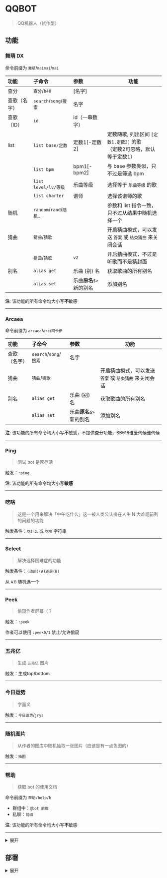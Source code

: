 # QQBOT

> QQ机器人（试作型）

## 功能

### 舞萌 DX

命令前缀为 `舞萌`/`maimai`/`mai`

| 功能     | 子命令                            | 参数               | 功能                                              |
|:-------|:-------------------------------|:-----------------|-------------------------------------------------|
| 查分     | `查分`/`b40`                     | [名字]             |                                                 |
| 查歌（名字） | `search`/`song`/`搜索` | 名字               |                                                 | 
| 查歌（ID） | `id`                           | id（一串数字）         |                                                 |
| list   | `list base/定数`                 | 定数1[-定数2]        | 定数随歌, 列出区间 `[定数1,定数2]` 的歌 <br/>（定数2可忽略，默认等于定数1） |
|        | `list bpm`                     | bpm1[-bpm2]      | 与 base 参数类似，只不过是筛选 bpm                          |
|        | `list level/lv/等级`             | 乐曲等级             | 选择等于 `乐曲等级` 的歌                                  |
|        | `list charter`                 | 谱师               | 选择该谱师的歌                                         |
| 随机     | `random`/`rand`/`随机`...        |                  | 参数和 list 指令一致，只不过从结果中随机选择一个                     |
| 猜曲     | `猜曲`/`猜歌`                      |                  | 开启猜曲模式，可以发送 `答案` 或 `结束猜曲` 来关闭会话                 |
|        | `猜曲`/`猜歌`                      | `v2`             | 开启猜曲模式，不过是听歌而不是猜封面                              |
| 别名     | `alias get`                    | 乐曲 (别) 名         | 获取歌曲的所有别名                                       |
|        | `alias set`                    | 乐曲**原名**`$>`新的别名 | 添加别名                                            |

**注**: 该功能的所有命令均大小写**不**敏感

---

### Arcaea


命令前缀为 `arcaea`/`arc`/`阿卡伊`

| 功能      | 子命令                   | 参数               | 功能                              |
|:--------|:----------------------|:-----------------|---------------------------------|
| 查歌（名字）  | `search`/`song`/`搜索`  | 名字               |                                 | 
| 猜曲      | `猜曲`/`猜歌`             |                  | 开启猜曲模式，可以发送 `答案` 或 `结束猜曲` 来关闭会话 |
| 别名      | `alias get`           | 乐曲 (别) 名         | 获取歌曲的所有别名                       |
|         | `alias set`           | 乐曲**原名**`$>`新的别名 | 添加别名                            |

**注**: 该功能的所有命令均大小写**不**敏感，~~不提供查分功能，SB616谁爱伺候谁伺候~~

---

### Ping

> 测试 bot 是否存活

  触发：`:ping`

**注**: 该功能的所有命令均大小写**敏感**

---

### 吃啥

> 这是一个用来解决「中午吃什么」这一被人类公认排在人生 N 大难题前列的问题的功能

触发条件：`吃什么` 或 `吃啥` 字符串

---

### Select

> 解决选择困难症的功能

触发条件：`(动词)(A)还是(B)`

从 `A` `B` 随机选一个

---

### Peek

> 偷窥作者屏幕（？

触发：`:peek`

作者可以使用 `:peek0/1` 禁止/允许偷窥

---

### 五兆亿

> 生成 `五兆亿` 图片

触发：生成top/bottom

---

### 今日运势

> 字面义

触发：`今日运势`/`jrys`

---

### 随机图片

> 从作者的图库中随机抽取一张图片（应该是有一点色图的）

触发：`抽图`

---

### 帮助

> 获取 bot 的使用文档

命令前缀为 `帮助/help/h`

- 群组中：`@bot 前缀`
- 私聊：`前缀`

**注**: 该功能的所有命令均大小写**不**敏感

---


<details>
<summary> 展开 </summary>

### Timer

> 计时器

仅私聊使用

| 命令    | 参数            | 功能       |
|-------|---------------|----------|
| :ts   |  [timer-name] | 启动一个计时器  |
| :te   | [timer-name]  | 停止一个计时器  |

---

</details>

### 

## 部署

<details>
<summary> 展开 </summary>

1. 部署 mcl
2. 在 mcl 里登陆 bot
3. 改 App.config
4. 配置数据库 (entity framework标准操作)
5. 运行，命令行参数如下（顺序敏感）：
   1. [Mirai-API-http](https://github.com/project-mirai/mirai-api-http) 的服务地址，如 `http://127.0.0.1:8080`
   2. bot 的账号，如 `123456789`
   3. Mirai-API-http 的认证密钥，如 <https://github.com/project-mirai/mirai-api-http#settingyml%E6%A8%A1%E6%9D%BF> 中的 `verifyKey`

</details>
